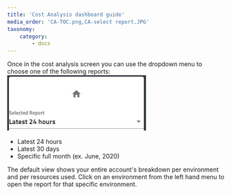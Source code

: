```yaml
---
title: 'Cost Analysis dashboard guide'
media_order: 'CA-TOC.png,CA-select report.JPG'
taxonomy:
    category:
        - docs
---
```


Once in the cost analysis screen you can use the dropdown menu to choose one of the following reports:
![alt=float-right](CA-select%20report.JPG)

* Latest 24 hours
* Latest 30 days
* Specific full month (ex. June, 2020)

The default view shows your entire account's breakdown per environment and per resources used. Click on an environment from the left hand menu to open the report for that specific environment.

